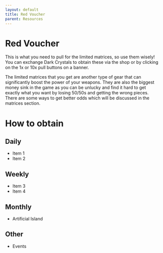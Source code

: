 ```yaml
---
layout: default
title: Red Voucher
parent: Resources
---
```


# Red Voucher
This is what you need to pull for the limited matrices, so use them wisely! You can exchange Dark Crystals to obtain these via the shop or by clicking on the 1x or 10x pull buttons on a banner.

The limited matrices that you get are another type of gear that can significantly boost the power of your weapons. They are also the biggest money sink in the game as you can be unlucky and find it hard to get exactly what you want by losing 50/50s and getting the wrong pieces. There are some ways to get better odds which will be discussed in the matrices section.

# How to obtain

## Daily
- Item 1
- Item 2

## Weekly
- Item 3
- Item 4

## Monthly
- Artificial Island

## Other
- Events
